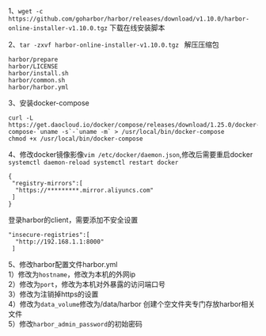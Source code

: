 1、`wget -c https://github.com/goharbor/harbor/releases/download/v1.10.0/harbor-online-installer-v1.10.0.tgz` 下载在线安装脚本

2、`tar -zxvf harbor-online-installer-v1.10.0.tgz ` 解压压缩包

    harbor/prepare
    harbor/LICENSE
    harbor/install.sh
    harbor/common.sh
    harbor/harbor.yml
    
3、安装docker-compose

    curl -L https://get.daocloud.io/docker/compose/releases/download/1.25.0/docker-compose-`uname -s`-`uname -m` > /usr/local/bin/docker-compose
    chmod +x /usr/local/bin/docker-compose

4、修改docker镜像影像`vim /etc/docker/daemon.json`,修改后需要重启docker `systemctl daemon-reload systemctl restart docker`

    {                                                                                                          
     "registry-mirrors":[
      "https://*********.mirror.aliyuncs.com"
     ]
    }
    
登录harbor的client，需要添加不安全设置

    "insecure-registries":[
      "http://192.168.1.1:8000"
     ]

5、修改harbor配置文件harbor.yml  
1）修改为`hostname`，修改为本机的外网ip    
2）修改为`port`，修改为本机对外暴露的访问端口号    
3）修改为注销掉https的设置  
4）修改为`data_volume`修改为/data/harbor 创建个空文件夹专门存放harbor相关文件  
5）修改`harbor_admin_password`的初始密码  
